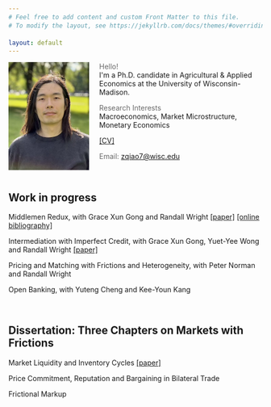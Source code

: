```yaml
---
# Feel free to add content and custom Front Matter to this file.
# To modify the layout, see https://jekyllrb.com/docs/themes/#overriding-theme-defaults

layout: default
---
```


<img align="left" width="160" style="margin-right:20px" src="/asset/pics/profile2025.png" />
<span style="color:DimGray">Hello!</span>
<br>
I'm a Ph.D. candidate in Agricultural & Applied Economics at the University of Wisconsin-Madison.

<span style="color:DimGray">Research Interests</span> 
<br>
Macroeconomics, Market Microstructure, Monetary Economics

[[CV]](asset/cv/Qiao_CV.pdf)

<span style="color:DimGray">Email:</span> zqiao7@wisc.edu

<br>

## Work in progress

Middlemen Redux, with Grace Xun Gong and Randall Wright
[[paper]](asset/research/GQW-final.pdf)
[[online bibliography]](https://github.com/qiao-ziqi/middlemen)

Intermediation with Imperfect Credit, with Grace Xun Gong, Yuet-Yee Wong and Randall Wright
[[paper]](asset/research/GQWW-final.pdf)

Pricing and Matching with Frictions and Heterogeneity, with Peter Norman and Randall Wright

Open Banking, with Yuteng Cheng and Kee-Youn Kang

<br>

## Dissertation: Three Chapters on Markets with Frictions

Market Liquidity and Inventory Cycles
[[paper]](asset/research/Qiao_Inventory_Cycles.pdf)

Price Commitment, Reputation and Bargaining in Bilateral Trade

Frictional Markup
